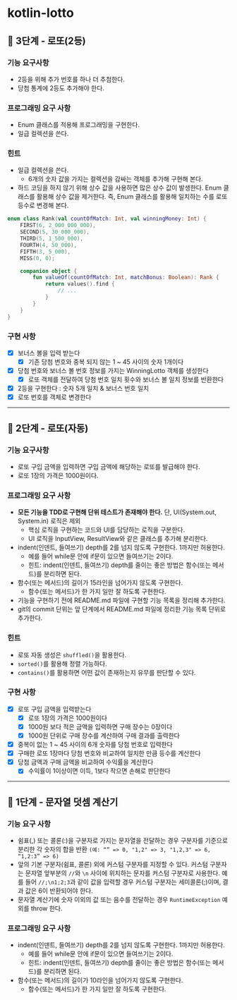 # kotlin-lotto
## 🚀 3단계 - 로또(2등)
### 기능 요구사항
- 2등을 위해 추가 번호를 하나 더 추첨한다.
- 당첨 통계에 2등도 추가해야 한다.

### 프로그래밍 요구 사항
- Enum 클래스를 적용해 프로그래밍을 구현한다.
- 일급 컬렉션을 쓴다.

### 힌트
- 일급 컬렉션을 쓴다.
  - 6개의 숫자 값을 가지는 컬렉션을 감싸는 객체를 추가해 구현해 본다.
- 하드 코딩을 하지 않기 위해 상수 값을 사용하면 많은 상수 값이 발생한다. Enum 클래스를 활용해 상수 값을 제거한다. 즉, Enum 클래스를 활용해 일치하는 수를 로또 등수로 변경해 본다.
```kotlin
enum class Rank(val countOfMatch: Int, val winningMoney: Int) {
    FIRST(6, 2_000_000_000),
    SECOND(5, 30_000_000),
    THIRD(5, 1_500_000),
    FOURTH(4, 50_000),
    FIFTH(3, 5_000),
    MISS(0, 0);

    companion object {
        fun valueOf(countOfMatch: Int, matchBonus: Boolean): Rank {
            return values().find {
                // ...
            }
        }
    }
}
```

### 구현 사항
- [x] 보너스 볼을 입력 받는다
  - [x] 기존 당첨 번호와 중복 되지 않는 1 ~ 45 사이의 숫자 1개이다
- [x] 당첨 번호와 보너스 볼 번호 정보를 가지는 WinningLotto 객체를 생성한다
  - [x] 로또 객체를 전달하여 당첨 번호 일치 횟수와 보너스 볼 일치 정보를 반환한다
- [x] 2등을 구현한다 : 숫자 5개 일치 & 보너스 번호 일치
- [x] 로또 번호를 객체로 변경한다

---
## 🚀 2단계 - 로또(자동)
### 기능 요구사항
- 로또 구입 금액을 입력하면 구입 금액에 해당하는 로또를 발급해야 한다.
- 로또 1장의 가격은 1000원이다.

### 프로그래밍 요구 사항
- **모든 기능을 TDD로 구현해 단위 테스트가 존재해야 한다.** 단, UI(System.out, System.in) 로직은 제외
  - 핵심 로직을 구현하는 코드와 UI를 담당하는 로직을 구분한다.
  - UI 로직을 InputView, ResultView와 같은 클래스를 추가해 분리한다.
- indent(인덴트, 들여쓰기) depth를 2를 넘지 않도록 구현한다. 1까지만 허용한다.
  - 예를 들어 while문 안에 if문이 있으면 들여쓰기는 2이다.
  - 힌트: indent(인덴트, 들여쓰기) depth를 줄이는 좋은 방법은 함수(또는 메서드)를 분리하면 된다.
- 함수(또는 메서드)의 길이가 15라인을 넘어가지 않도록 구현한다.
  - 함수(또는 메서드)가 한 가지 일만 잘 하도록 구현한다.
- 기능을 구현하기 전에 README.md 파일에 구현할 기능 목록을 정리해 추가한다.
- git의 commit 단위는 앞 단계에서 README.md 파일에 정리한 기능 목록 단위로 추가한다.

### 힌트
- 로또 자동 생성은 `shuffled()`을 활용한다.
- `sorted()`를 활용해 정렬 가능하다.
- `contains()`를 활용하면 어떤 값이 존재하는지 유무를 판단할 수 있다.

### 구현 사항
- [x] 로또 구입 금액을 입력받는다
  - [x] 로또 1장의 가격은 1000원이다
  - [x] 1000원 보다 적은 금액을 입력하면 구매 장수는 0장이다
  - [x] 1000원 단위로 구매 장수를 계산하여 구매 결과를 출력한다
- [x] 중복이 없는 1 ~ 45 사이의 6개 숫자를 당첨 번호로 입력한다
- [x] 구매한 로또 1장마다 당첨 번호와 비교하여 일치한 만큼 등수를 계산한다
- [x] 당첨 금액과 구매 금액을 비교하여 수익률을 계산한다
  - [x] 수익률이 1이상이면 이득, 1보다 작으면 손해로 판단한다

---
## 🚀 1단계 - 문자열 덧셈 계산기
### 기능 요구 사항
- 쉼표(,) 또는 콜론(:)을 구분자로 가지는 문자열을 전달하는 경우 구분자를 기준으로 분리한 각 숫자의 합을 반환 `(예: “” => 0, "1,2" => 3, "1,2,3" => 6, “1,2:3” => 6)`
- 앞의 기본 구분자(쉼표, 콜론) 외에 커스텀 구분자를 지정할 수 있다. 커스텀 구분자는 문자열 앞부분의 `//`와 `\n` 사이에 위치하는 문자를 커스텀 구분자로 사용한다. 예를 들어 `//;\n1;2;3`과 같이 값을 입력할 경우 커스텀 구분자는 세미콜론(;)이며, 결과 값은 6이 반환되어야 한다.
- 문자열 계산기에 숫자 이외의 값 또는 음수를 전달하는 경우 `RuntimeException` 예외를 throw 한다.

### 프로그래밍 요구 사항
- indent(인덴트, 들여쓰기) depth를 2를 넘지 않도록 구현한다. 1까지만 허용한다.
  - 예를 들어 while문 안에 if문이 있으면 들여쓰기는 2이다.
  - 힌트: indent(인덴트, 들여쓰기) depth를 줄이는 좋은 방법은 함수(또는 메서드)를 분리하면 된다.
- 함수(또는 메서드)의 길이가 10라인을 넘어가지 않도록 구현한다.
  - 함수(또는 메서드)가 한 가지 일만 잘 하도록 구현한다.
